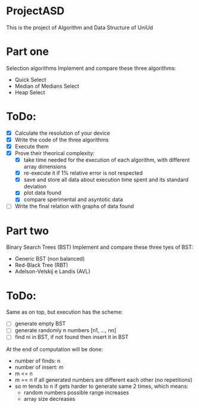 # ProjectASD
This is the project of Algorithm and Data Structure of UniUd

# Part one
Selection algorithms
Implement and compare these three algorithms:
* Quick Select
* Median of Medians Select
* Heap Select

# ToDo:
- [x] Calculate the resolution of your device
- [x] Write the code of the three algorithms 
- [x] Execute them
- [x] Prove their theorical complexity:
    - [x] take time needed for the execution of each algorithm, with different array dimensions
    - [x] re-execute it if 1% relative error is not respected
    - [x] save and store all data about execution time spent and its standard deviation
    - [x] plot data found
    - [x] compare sperimental and asyntotic data
- [ ] Write the final relation with graphs of data found

# Part two
Binary Search Trees (BST)
Implement and compare these three tyes of BST:
* Generic BST (non balanced)
* Red-Black Tree (RBT)
* Adelson-Velskij e Landis (AVL)

# ToDo:

Same as on top, but execution has the scheme:
- [ ] generate empty BST
- [ ] generate randomly n numbers [n1, ..., nn]
- [ ] find ni in BST, if not found then insert it in BST  

At the end of computation will be done:
* number of finds: n
* number of insert: m
* m <= n
* m == n if all generated numbers are different each other (no repetitions)
* so m tends to n if gets harder to generate same 2 times, which means:
  * random numbers possible range increases
  * array size decreases
